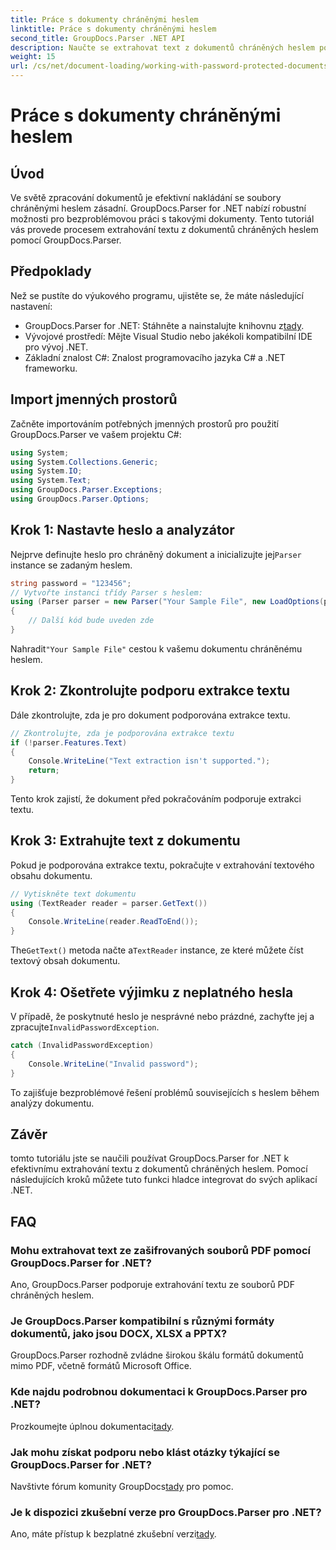 ```yaml
---
title: Práce s dokumenty chráněnými heslem
linktitle: Práce s dokumenty chráněnými heslem
second_title: GroupDocs.Parser .NET API
description: Naučte se extrahovat text z dokumentů chráněných heslem pomocí GroupDocs.Parser for .NET. Vylepšete své možnosti zpracování dokumentů.
weight: 15
url: /cs/net/document-loading/working-with-password-protected-documents/
---
```


# Práce s dokumenty chráněnými heslem

## Úvod
Ve světě zpracování dokumentů je efektivní nakládání se soubory chráněnými heslem zásadní. GroupDocs.Parser for .NET nabízí robustní možnosti pro bezproblémovou práci s takovými dokumenty. Tento tutoriál vás provede procesem extrahování textu z dokumentů chráněných heslem pomocí GroupDocs.Parser.
## Předpoklady
Než se pustíte do výukového programu, ujistěte se, že máte následující nastavení:
-  GroupDocs.Parser for .NET: Stáhněte a nainstalujte knihovnu z[tady](https://releases.groupdocs.com/parser/net/).
- Vývojové prostředí: Mějte Visual Studio nebo jakékoli kompatibilní IDE pro vývoj .NET.
- Základní znalost C#: Znalost programovacího jazyka C# a .NET frameworku.

## Import jmenných prostorů
Začněte importováním potřebných jmenných prostorů pro použití GroupDocs.Parser ve vašem projektu C#:
```csharp
using System;
using System.Collections.Generic;
using System.IO;
using System.Text;
using GroupDocs.Parser.Exceptions;
using GroupDocs.Parser.Options;
```

## Krok 1: Nastavte heslo a analyzátor
 Nejprve definujte heslo pro chráněný dokument a inicializujte jej`Parser` instance se zadaným heslem.
```csharp
string password = "123456";
// Vytvořte instanci třídy Parser s heslem:
using (Parser parser = new Parser("Your Sample File", new LoadOptions(password)))
{
    // Další kód bude uveden zde
}
```
 Nahradit`"Your Sample File"` cestou k vašemu dokumentu chráněnému heslem.
## Krok 2: Zkontrolujte podporu extrakce textu
Dále zkontrolujte, zda je pro dokument podporována extrakce textu.
```csharp
// Zkontrolujte, zda je podporována extrakce textu
if (!parser.Features.Text)
{
    Console.WriteLine("Text extraction isn't supported.");
    return;
}
```
Tento krok zajistí, že dokument před pokračováním podporuje extrakci textu.
## Krok 3: Extrahujte text z dokumentu
Pokud je podporována extrakce textu, pokračujte v extrahování textového obsahu dokumentu.
```csharp
// Vytiskněte text dokumentu
using (TextReader reader = parser.GetText())
{
    Console.WriteLine(reader.ReadToEnd());
}
```
 The`GetText()` metoda načte a`TextReader` instance, ze které můžete číst textový obsah dokumentu.
## Krok 4: Ošetřete výjimku z neplatného hesla
 V případě, že poskytnuté heslo je nesprávné nebo prázdné, zachyťte jej a zpracujte`InvalidPasswordException`.
```csharp
catch (InvalidPasswordException)
{
    Console.WriteLine("Invalid password");
}
```
To zajišťuje bezproblémové řešení problémů souvisejících s heslem během analýzy dokumentu.

## Závěr
tomto tutoriálu jste se naučili používat GroupDocs.Parser for .NET k efektivnímu extrahování textu z dokumentů chráněných heslem. Pomocí následujících kroků můžete tuto funkci hladce integrovat do svých aplikací .NET.

## FAQ
### Mohu extrahovat text ze zašifrovaných souborů PDF pomocí GroupDocs.Parser for .NET?
Ano, GroupDocs.Parser podporuje extrahování textu ze souborů PDF chráněných heslem.
### Je GroupDocs.Parser kompatibilní s různými formáty dokumentů, jako jsou DOCX, XLSX a PPTX?
GroupDocs.Parser rozhodně zvládne širokou škálu formátů dokumentů mimo PDF, včetně formátů Microsoft Office.
### Kde najdu podrobnou dokumentaci k GroupDocs.Parser pro .NET?
 Prozkoumejte úplnou dokumentaci[tady](https://tutorials.groupdocs.com/parser/net/).
### Jak mohu získat podporu nebo klást otázky týkající se GroupDocs.Parser for .NET?
 Navštivte fórum komunity GroupDocs[tady](https://forum.groupdocs.com/c/parser/17) pro pomoc.
### Je k dispozici zkušební verze pro GroupDocs.Parser pro .NET?
 Ano, máte přístup k bezplatné zkušební verzi[tady](https://releases.groupdocs.com/).